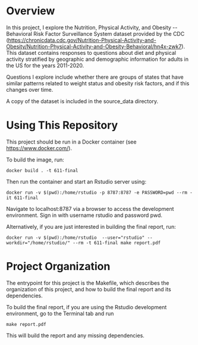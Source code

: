 # Overview

In this project, I explore the Nutrition, Physical Activity, and Obesity -- Behavioral Risk Factor Surveillance System dataset provided by the CDC (https://chronicdata.cdc.gov/Nutrition-Physical-Activity-and-Obesity/Nutrition-Physical-Activity-and-Obesity-Behavioral/hn4x-zwk7). This dataset contains responses to questions about diet and physical activity stratified by geographic and demographic information for adults in the US for the years 2011-2020.

Questions I explore include whether there are groups of states that have similar patterns related to weight status and obesity risk factors, and if this changes over time. 

A copy of the dataset is included in the source_data directory.

# Using This Repository
This project should be run in a Docker container (see https://www.docker.com/). 

To build the image, run: 
```
docker build . -t 611-final
```

Then run the container and start an Rstudio server using: 
```
docker run -v $(pwd):/home/rstudio -p 8787:8787 -e PASSWORD=pwd --rm -it 611-final 
```

Navigate to localhost:8787 via a browser to access the development environment. Sign in with username rstudio and password pwd. 

Alternatively, if you are just interested in building the final report, run: 
```
docker run -v $(pwd):/home/rstudio  --user="rstudio" --workdir="/home/rstudio/" --rm -t 611-final make report.pdf
```

# Project Organization
The entrypoint for this project is the Makefile, which describes the organization of this project, and how to build the final report and its dependencies. 

To build the final report, if you are using the Rstudio development environment, go to the Terminal tab and run
```
make report.pdf
```

This will build the report and any missing dependencies. 
